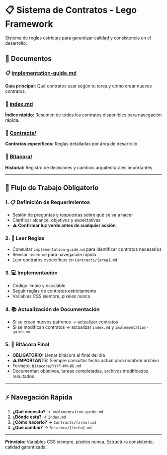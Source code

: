 # 📋 Sistema de Contratos - Lego Framework

Sistema de reglas estrictas para garantizar calidad y consistencia en el desarrollo.

## 📖 Documentos

### 📋 [implementation-guide.md](./implementation-guide.md)
**Guía principal:** Qué contratos usar según tu tarea y cómo crear nuevos contratos.

### 📑 [index.md](./index.md)
**Índice rápido:** Resumen de todos los contratos disponibles para navegación rápida.

### 📂 [Contracts/](./Contracts/)
**Contratos específicos:** Reglas detalladas por área de desarrollo.

### 📝 [Bitacora/](./Bitacora/)
**Historial:** Registro de decisiones y cambios arquitecturales importantes.

---

## 🔄 Flujo de Trabajo Obligatorio

### 1. **📋 Definición de Requerimientos**
- Sesión de preguntas y respuestas sobre qué se va a hacer
- Clarificar alcance, objetivos y expectativas
- **⚠️ Confirmar luz verde antes de cualquier acción**

### 2. **📖 Leer Reglas**
- Consultar `implementation-guide.md` para identificar contratos necesarios
- Revisar `index.md` para navegación rápida
- Leer contratos específicos en `Contracts/[area].md`

### 3. **💻 Implementación**
- Código limpio y escalable
- Seguir reglas de contratos estrictamente
- Variables CSS siempre, píxeles nunca

### 4. **📚 Actualización de Documentación**
- Si se crean nuevos patrones → actualizar contratos
- Si se modifican contratos → actualizar `index.md` y `implementation-guide.md`

### 5. **📝 Bitácora Final**
- **OBLIGATORIO:** Llenar bitácora al final del día
- **⚠️ IMPORTANTE:** Siempre consultar fecha actual para nombrar archivo
- Formato: `Bitacora/YYYY-MM-DD.md`
- Documentar: objetivos, tareas completadas, archivos modificados, resultados

---

## ⚡ Navegación Rápida

1. **¿Qué necesito?** → `implementation-guide.md`
2. **¿Dónde está?** → `index.md`
3. **¿Cómo hacerlo?** → `Contracts/[area].md`
4. **¿Qué cambió?** → `Bitacora/[fecha].md`

---

**Principio:** Variables CSS siempre, píxeles nunca. Estructura consistente, calidad garantizada.